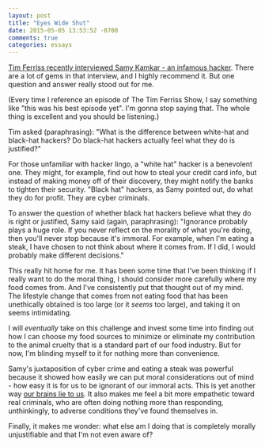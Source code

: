 ```yaml
---
layout: post
title: "Eyes Wide Shut"
date: 2015-05-05 13:53:52 -0700
comments: true
categories: essays
---
```


[Tim Ferriss recently interviewed Samy Kamkar - an infamous hacker](http://fourhourworkweek.com/2015/05/02/samy-kamkar/). There are a lot of gems in that interview, and I highly recommend it. But one question and answer really stood out for me.

<!-- More -->

(Every time I reference an episode of The Tim Ferriss Show, I say something like "this was his best episode yet". I'm gonna stop saying that. The whole thing is excellent and you should be listening.)

Tim asked (paraphrasing): "What is the difference between white-hat and black-hat hackers? Do black-hat hackers actually feel what they do is justified?"

For those unfamiliar with hacker lingo, a "white hat" hacker is a benevolent one. They might, for example, find out how to steal your credit card info, but instead of making money off of their discovery, they might notify the banks to tighten their security. "Black hat" hackers, as Samy pointed out, do what they do for profit. They are cyber criminals.

To answer the question of whether black hat hackers believe what they do is right or justified, Samy said (again, paraphrasing): "Ignorance probably plays a huge role. If you never reflect on the morality of what you're doing, then you'll never stop because it's immoral. For example, when I'm eating a steak, I have chosen to not think about where it comes from. If I did, I would probably make different decisions."

This really hit home for me. It has been some time that I've been thinking if I really want to do the moral thing, I should consider more carefully where my food comes from. And I've consistently put that thought out of my mind. The lifestyle change that comes from not eating food that has been unethically obtained is too large (or it *seems* too large), and taking it on seems intimidating.

I will *eventually* take on this challenge and invest some time into finding out how I can choose my food sources to minimize or eliminate my contribution to the animal cruelty that is a standard part of our food industry. But for now, I'm blinding myself to it for nothing more than convenience.

Samy's juxtaposition of cyber crime and eating a steak was powerful because it showed how easily we can put moral considerations out of mind - how easy it is for us to be ignorant of our immoral acts. This is yet another way [our brains lie to us](http://www.amazon.ca/Mistakes-Were-Made-But-Not/dp/1491514132). It also makes me feel a bit more empathetic toward real criminals, who are often doing nothing more than responding, unthinkingly, to adverse conditions they've found themselves in.

Finally, it makes me wonder: what else am I doing that is completely morally unjustifiable and that I'm not even aware of?
